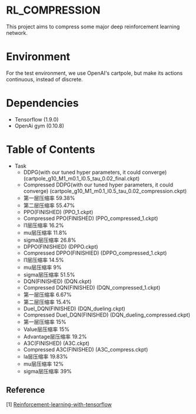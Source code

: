 # RL_COMPRESSION
This project aims to compress some major deep reinforcement learning network.
# Environment
For the test environment, we use OpenAI's cartpole, but make its actions continuous, instead of discrete.
# Dependencies
- Tensorflow (1.9.0)
- OpenAi gym (0.10.8)
# Table of Contents
* Task
  * DDPG(with our tuned hyper parameters, it could converge)
  (cartpole_g10_M1_m0.1_l0.5_tau_0.02_final.ckpt)
  * Compressed DDPG(with our tuned hyper parameters, it could converge)
  (cartpole_g10_M1_m0.1_l0.5_tau_0.02_compression.ckpt)
  * 第一层压缩率 59.38%
  * 第二层压缩率 55.47%
  * PPO(FINISHED)
  (PPO_1.ckpt)
  * Compressed PPO(FINISHED)
  (PPO_compressed_1.ckpt)
  * l1层压缩率     16.2%
  * mu层压缩率     11.8%
  * sigma层压缩率  26.8%
  * DPPO(FINISHIED)
  (DPPO.ckpt)
  * Compressed DPPO(FINISHIED)
  (DPPO_compressed_1.ckpt)
  * l1层压缩率     14.5%
  * mu层压缩率     9%
  * sigma层压缩率  51.5%
  * DQN(FINISHED)
  (DQN.ckpt)
  * Compressed DQN(FINISHED)
  (DQN_compressed_1.ckpt)
  * 第一层压缩率 6.67%
  * 第二层压缩率 15.4%
  * Duel_DQN(FINISHED)
  (DQN_dueling.ckpt)
  * Compressed Duel_DQN(FINISHED)
  (DQN_dueling_compressed.ckpt)
  * 第一层压缩率 15%
  * Value层压缩率 15%
  * Advantage层压缩率 19.2%
  * A3C(FINISHED)
   (A3C.ckpt)
  * Compressed A3C(FINISHED)
  (A3C_compress.ckpt)
  * la层压缩率 19.83%
  * mu层压缩率 12%
  * sigma层压缩率 39%
 
 ## Reference

[1] [Reinforcement-learning-with-tensorflow](https://github.com/MorvanZhou/Reinforcement-learning-with-tensorflow)  

